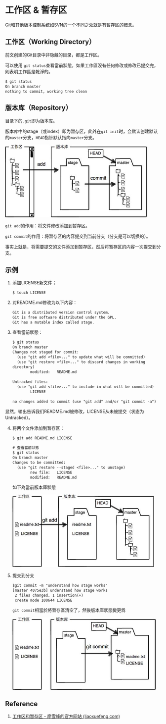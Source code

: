 # 工作区 & 暂存区

Git和其他版本控制系统如SVN的一个不同之处就是有暂存区的概念。

## 工作区（Working Directory）

前文创建的Git目录中非隐藏的目录，都是工作区。

可以使用 `git status`查看當前狀態，如果工作區沒有任何修改或修改已提交完，則表明工作區是乾淨的。

```shell
$ git status
On branch master
nothing to commit, working tree clean
```

## 版本库（Repository）

目录下的`.git`即为版本库。

版本库中的stage（或index）即为暂存区，此外在`git init`时，会默认创建默认的`master`分支，`HEAD`指针默认指向`master`分支。

![git-repo](../.gitbook/assets/git-concepts.assets/0.jpeg)

`git add`的作用：将文件修改添加到暂存区。

`git commit`的作用：将暂存区的内容提交到当前分支（分支是可以切换的）。

事实上就是，将需要提交的文件添加到暂存区，然后将暂存区的内容一次提交到分支。

## 示例

1. 添加LICENSE新文件；

   ```
   $ touch LICENSE
   ```

2. 对README.md修改为以下内容：

   ```
   Git is a distributed version control system.
   Git is free software distributed under the GPL.
   Git has a mutable index called stage.
   ```

3. 查看當前狀態：

   ```shell
   $ git status
   On branch master
   Changes not staged for commit:
     (use "git add <file>..." to update what will be committed)
     (use "git restore <file>..." to discard changes in working directory)
           modified:   README.md
   
   Untracked files:
     (use "git add <file>..." to include in what will be committed)
           LICENSE
   
   no changes added to commit (use "git add" and/or "git commit -a")
   ```

​		显然，输出告诉我们README.md被修改，LICENSE从未被提交（状态为Untracked）。

4. 将两个文件添加到暂存区：

   ```
   $ git add README.md LICENSE
   ```

   ```
   # 查看當前狀態
   $ git status
   On branch master
   Changes to be committed:
     (use "git restore --staged <file>..." to unstage)
           new file:   LICENSE
           modified:   README.md
   ```

   如下為當前版本庫狀態

   ![git-stage](../.gitbook/assets/git-concepts.assets/0-16601869145852.jpeg)

5. 提交到分支

   ```shell
   $git commit -m "understand how stage works"
   [master 4075e3b] understand how stage works
    2 files changed, 1 insertion(+)
    create mode 100644 LICENSE
   ```

   `git commit`相當於將暫存區清空了，然後版本庫狀態變更爲

   ![git-stage-after-commit](../.gitbook/assets/git-concepts.assets/0-16601870208314.jpeg)

## Reference

1. [工作区和暂存区 - 廖雪峰的官方网站 (liaoxuefeng.com)](https://www.liaoxuefeng.com/wiki/896043488029600/897271968352576)